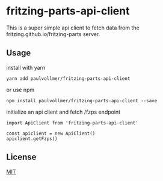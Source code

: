 # fritzing-parts-api-client

This is a super simple api client to fetch data from the fritzing.github.io/fritzing-parts server.

## Usage

install with yarn
```
yarn add paulvollmer/fritzing-parts-api-client
```

or use npm
```
npm install paulvollmer/fritzing-parts-api-client --save
```

initialize an api client and fetch /fzps endpoint
```
import ApiClient from 'fritzing-parts-api-client'

const apiclient = new ApiClient()
apiclient.getFzps()
```

## License
[MIT](LICENSE)
